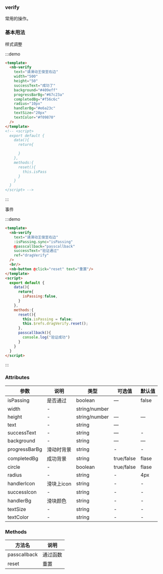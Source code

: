 ### verify

常用的操作。

### 基本用法

样式调整

:::demo
```html
<template>
  <nb-verify
    text="请滑动王俊至右边"
    width="500"
    height="50"
    successText="成功了"
    background="#409eff"
    progressBarBg="#67c23a"
    completedBg="#f56c6c"
    radius="10px"
    handlerBg="#e6a23c"
    textSize="20px"
    textColor="#f09870"
  />
</template>
<!-- <script>
  export default {
    data(){
      return{

      }
    },
    methods:{
      reset(){
        this.isPass
      }
    }
  }
</script> -->
```
:::

事件

:::demo
```html
<template>
  <nb-verify
    text="请滑动王俊至右边"
    :isPassing.sync="isPassing"
    @passcallback="passcallback"
    successText="验证通过"
    ref="dragVerify"
  />
  <br/>
  <nb-button @click="reset" text="重置"/>
</template>
<script>
  export default {
    data(){
      return{
        isPassing:false,
      }
    },
    methods:{
      reset(){
        this.isPassing = false;
        this.$refs.dragVerify.reset();
      },
      passcallback(){
        console.log("验证成功")
      }
    }
  }
</script>
```
:::

### Attributes
| 参数      | 说明          | 类型      | 可选值                           | 默认值  |
|---------- |-------------- |---------- |--------------------------------  |-------- |
| isPassing     |      是否通过     | boolean | — | false |
| width | - | string/number |  | |
| height | - | string/number | — | — |
| text | - | string | — |  |
| successText | - | string | — | - |
| background | - | string | — | — |
| progressBarBg | 滑动时背景 | string | - | - |
| completedBg | 成功背景 | string | true/false | flase |
| circle | - | boolean | true/false | flase |
| radius | - | string | - | 4px |
| handlerIcon | 滑块上icon | string | - | - |
| successIcon | - | string | - | - |
| handlerBg | 滑块颜色 | string | - | - |
| textSize | - | string | - | - |
| textColor | - | string | - | - |



### Methods

| 方法名     | 说明          |
|---------- |-------------- |
| passcallback     |      通过函数     |
| reset     |      重置     |
